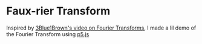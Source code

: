 # Faux-rier Transform

Inspired by [3Blue1Brown's video on Fourier Transforms](https://www.youtube.com/watch?v=spUNpyF58BY), I made a lil demo of the Fourier Transform using [p5.js](https://p5js.org/)
